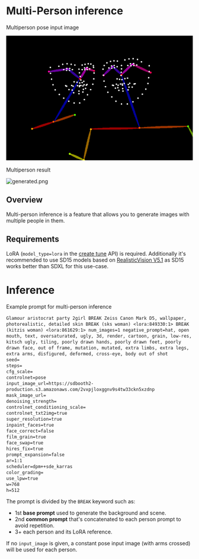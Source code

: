# Multi-Person inference

<div style={{ display: "grid", 'grid-template-columns': '1fr 1fr', gap: '1.5rem' }}>
<div>
<figcaption>Multiperson pose input image</figcaption>

![source.png](./img/multiperson-pose.png)
</div>

<div>
<figcaption>Multiperson result</figcaption>

![generated.png](./img/multiperson.png)
</div>

</div>

## Overview
Multi-person inference is a feature that allows you to generate images with multiple people in them. 

## Requirements
LoRA (`model_type=lora` in the [create tune](/docs/api/tune/create) API) is required.
Additionally it's recommended to use SD15 models based on [RealisticVision V5.1](https://www.astria.ai/gallery/tunes/690204/prompts) as SD15 works better than SDXL for this use-case.

# Inference
Example prompt for multi-person inference

```text
Glamour aristocrat party 2girl BREAK Zeiss Canon Mark D5, wallpaper, photorealistic, detailed skin BREAK (sks woman) <lora:849330:1> BREAK (kitzis woman) <lora:861629:1> num_images=1 negative_prompt=hat, open mouth, text, oversaturated, ugly, 3d, render, cartoon, grain, low-res, kitsch ugly, tiling, poorly drawn hands, poorly drawn feet, poorly drawn face, out of frame, mutation, mutated, extra limbs, extra legs, extra arms, disfigured, deformed, cross-eye, body out of shot 
seed= 
steps= 
cfg_scale= 
controlnet=pose 
input_image_url=https://sdbooth2-production.s3.amazonaws.com/2vxpjloxggnv9s4tw33ckn5xzdnp 
mask_image_url= 
denoising_strength= 
controlnet_conditioning_scale= 
controlnet_txt2img=true 
super_resolution=true 
inpaint_faces=true 
face_correct=false
film_grain=true
face_swap=true
hires_fix=true
prompt_expansion=false
ar=1:1
scheduler=dpm++sde_karras
color_grading=
use_lpw=true
w=768
h=512
```

The prompt is divided by the `BREAK` keyword such as:
* 1st **base prompt** used to generate the background and scene.
* 2nd **common prompt** that's concatenated to each person prompt to avoid repetition.
* 3+ each person and its LoRA reference.

If no `input_image` is given, a constant pose input image (with arms crossed) will be used for each person.
